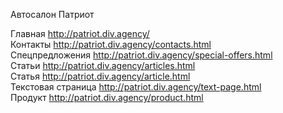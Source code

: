 Автосалон Патриот

Главная http://patriot.div.agency/<br>
Контакты http://patriot.div.agency/contacts.html<br>
Спецпредложения http://patriot.div.agency/special-offers.html<br>
Статьи http://patriot.div.agency/articles.html<br>
Статья http://patriot.div.agency/article.html<br>
Текстовая страница http://patriot.div.agency/text-page.html<br>
Продукт http://patriot.div.agency/product.html<br>